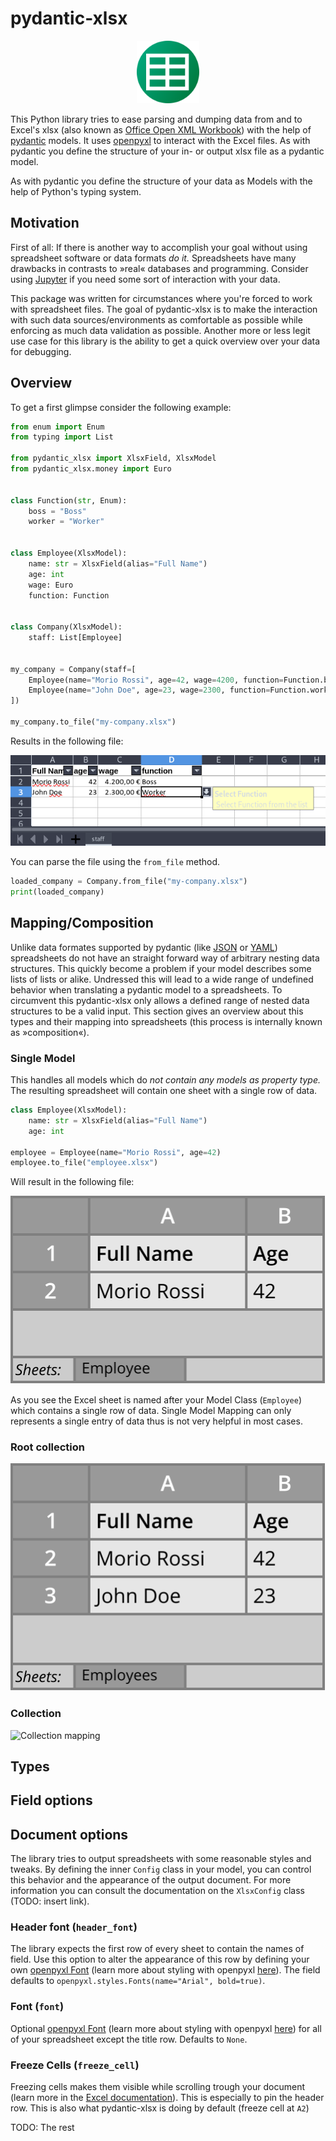 # pydantic-xlsx

 <p align="center">
  <img width="100" src="misc/logo.png">
</p>

This Python library tries to ease parsing and dumping data from and to Excel's xlsx (also known as [Office Open XML Workbook](https://en.wikipedia.org/wiki/Office_Open_XML)) with the help of [pydantic](https://pydantic-docs.helpmanual.io/) models. It uses [openpyxl](https://openpyxl.readthedocs.io/) to interact with the Excel files. As with pydantic you define the structure of your in- or output xlsx file as a pydantic model. 

As with pydantic you define the structure of your data as Models with the help of Python's typing system.


## Motivation

First of all: If there is another way to accomplish your goal without using spreadsheet software or data formats _do it._ Spreadsheets have many drawbacks in contrasts to »real« databases and programming. Consider using [Jupyter](https://jupyter.org/) if you need some sort of interaction with your data.

This package was written for circumstances where you're forced to work with spreadsheet files. The goal of pydantic-xlsx is to make the interaction with such data sources/environments as comfortable as possible while enforcing as much data validation as possible. Another more or less legit use case for this library is the ability to get a quick overview over your data for debugging.


## Overview

To get a first glimpse consider the following example:

```python
from enum import Enum
from typing import List

from pydantic_xlsx import XlsxField, XlsxModel
from pydantic_xlsx.money import Euro


class Function(str, Enum):
	boss = "Boss"
	worker = "Worker"


class Employee(XlsxModel):
	name: str = XlsxField(alias="Full Name")
	age: int
	wage: Euro
	function: Function


class Company(XlsxModel):
	staff: List[Employee]


my_company = Company(staff=[
	Employee(name="Morio Rossi", age=42, wage=4200, function=Function.boss),
	Employee(name="John Doe", age=23, wage=2300, function=Function.worker)
])

my_company.to_file("my-company.xlsx")
```

Results in the following file:

![Resulting Xlsx File](misc/example.png)

You can parse the file using the `from_file` method.

```python
loaded_company = Company.from_file("my-company.xlsx")
print(loaded_company)
```


## Mapping/Composition

Unlike data formates supported by pydantic (like [JSON](https://en.wikipedia.org/wiki/JSON) or [YAML](https://en.wikipedia.org/wiki/YAML)) spreadsheets do not have an straight forward way of arbitrary nesting data structures. This quickly become a problem if your model describes some lists of lists or alike. Undressed this will lead to a wide range of undefined behavior when translating a pydantic model to a spreadsheets. To circumvent this pydantic-xlsx only allows a defined range of nested data structures to be a valid input. This section gives an overview about this types and their mapping into spreadsheets (this process is internally known as »composition«).


### Single Model

This handles all models which do _not contain any models as property type._ The resulting spreadsheet will contain one sheet with a single row of data.

```python 
class Employee(XlsxModel):
	name: str = XlsxField(alias="Full Name")
	age: int

employee = Employee(name="Morio Rossi", age=42)
employee.to_file("employee.xlsx")
```

Will result in the following file:

![Single Model mapping](misc/mapping-01.svg)

As you see the Excel sheet is named after your Model Class (`Employee`) which contains a single row of data. Single Model Mapping can only represents a single entry of data thus is not very helpful in most cases.


### Root collection

![Root collection mapping](misc/mapping-02.svg)


### Collection
 
![Collection mapping](misc/mapping-013svg)


## Types



## Field options


## Document options

The library tries to output spreadsheets with some reasonable styles and tweaks. By defining the inner `Config` class in your model, you can control this behavior and the appearance of the output document. For more information you can consult the documentation on the `XlsxConfig` class (TODO: insert link).


### Header font (`header_font`)

The library expects the first row of every sheet to contain the names of field. Use this option to alter the appearance of this row by defining your own [openpyxl Font](https://openpyxl.readthedocs.io/en/stable/api/openpyxl.styles.fonts.html) (learn more about styling with openpyxl [here](https://openpyxl.readthedocs.io/en/stable/styles.html)). The field defaults to `openpyxl.styles.Fonts(name="Arial", bold=true)`.


### Font (`font`)

Optional [openpyxl Font](https://openpyxl.readthedocs.io/en/stable/api/openpyxl.styles.fonts.html) (learn more about styling with openpyxl [here](https://openpyxl.readthedocs.io/en/stable/styles.html)) for all of your spreadsheet except the title row. Defaults to `None`.


### Freeze Cells (`freeze_cell`)

Freezing cells makes them visible while scrolling trough your document (learn more in the [Excel documentation](https://support.microsoft.com/en-us/office/freeze-panes-to-lock-rows-and-columns-dab2ffc9-020d-4026-8121-67dd25f2508f)). This is especially to pin the header row. This is also what pydantic-xlsx is doing by default (freeze cell at `A2`) 

TODO: The rest
